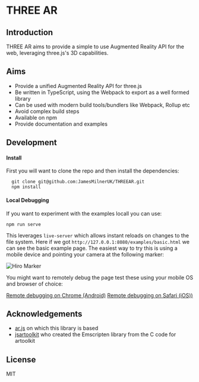 # THREE AR

## Introduction

THREE AR aims to provide a simple to use Augmented Reality API for the web, leveraging three.js's 3D capabilities.

## Aims

  - Provide a unified Augmented Reality API for three.js
  - Be written in TypeScript, using the Webpack to export as a well formed library
  - Can be used with modern build tools/bundlers like Webpack, Rollup etc
  - Avoid complex build steps
  - Available on npm
  - Provide documentation and examples

## Development

#### Install

First you will want to clone the repo and then install the dependencies:

```
  git clone git@github.com:JamesMilnerUK/THREEAR.git
  npm install
```

#### Local Debugging

If you want to experiment with the examples locall you can use:

```npm run serve```

This leverages `live-server` which allows instant reloads on changes to the file system. Here if we got `http://127.0.0.1:8080/examples/basic.html` we can see the basic example page. The easiest way to try this is using a mobile device and pointing your camera at the following marker:

![Hiro Marker](./data/hiro.jpg "Hero Marker")

You might want to remotely debug the page test these using your mobile OS and browser of choice:

[Remote debugging on Chrome (Android)](https://developers.google.com/web/tools/chrome-devtools/remote-debugging/) 
[Remote debugging on Safari (iOS))](https://medium.com/@sarahelson81/remote-debugging-webpages-in-ios-safari-8fd9b7a79a60)

## Acknowledgements

 - [ar.js](https://github.com/jeromeetienne/AR.js) on which this library is based
 - [jsartoolkit](https://github.com/artoolkitx/jsartoolkit5) who created the Emscripten library from the C code for artoolkit
 
## License

MIT
